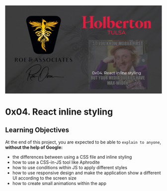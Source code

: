 ![0x04-React_inline_styling](https://github.com/ronroeandassociates/assets/blob/master/images/0x04-React_inline_styling_banner.png)

# 0x04. React inline styling

## Learning Objectives

At the end of this project, you are expected to be able to `explain to anyone`, **without the help of Google:**

- the differences between using a CSS file and inline styling
- how to use a CSS-in-JS tool like Aphrodite
- how to use conditions within JS to apply different styles
- how to use responsive design and make the application show a different UI according to the screen size
- how to create small animations within the app
